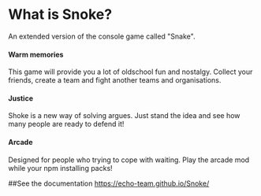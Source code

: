 # What is Snoke?
An extended version of the console game called "Snake".
#### Warm memories
This game will provide you a lot of oldschool fun and nostalgy. Collect your friends, create a team and fight another teams and organisations.
#### Justice
Shoke is a new way of solving argues. Just stand the idea and see how many people are ready to defend it!
#### Arcade
Designed for people who trying to cope with waiting. Play the arcade mod while your npm installing packs!


##See the documentation
https://echo-team.github.io/Snoke/
